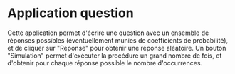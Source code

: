 # Application question

Cette application permet d'écrire une question avec un ensemble de réponses possibles (éventuellement munies de coefficients de probabilité),
et de cliquer sur "Réponse" pour obtenir une réponse aléatoire.
Un bouton "Simulation" permet d'exécuter la procédure un grand nombre de fois, et d'obtenir pour chaque réponse possible le nombre d'occurrences.
